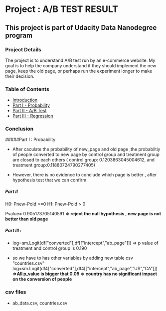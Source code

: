 # Project : A/B TEST RESULT 
This project is part of Udacity Data Nanodegree program 
-------------------------------------------------------
### Project Details
The project is to understand A/B test run by an e-commerce website. My goal is to help the company understand if they should implement the new page, keep the old page, or perhaps run the experiment longer to make their decision.

### Table of Contents
- [Introduction](#intro)
- [Part I - Probability](#probability)
- [Part II - A/B Test](#ab_test)
- [Part III - Regression](#regression)
### Conclusion 

#####Part I : Probability  
- After caculate the probability of new_page and old page ,the probabiltiy of people converted to new page by control group and treatment group are closed to each others ( control group: 0.1203863045004612, and treatment group:0.11880724790277405) 

- However, there is no evidence to conclude which page is better , after hypothesis test that 
we can confirm 

##### Part II
H0: Pnew-Pold <=0
H1: Pnew-Pold > 0

Pvalue= 0.905173705140591
**=> reject the null hypothesis , new page is not better than old page**

##### Part III : 
- log=sm.Logit(df["converted"],df[["intercept","ab_page"]])
=> p value of treatment and control group is 0.190

- so we have to has other variables by adding new table csv "countries.csv"
log=sm.Logit(df4["converted"],df4[["intercept","ab_page","US","CA"]])
**=>All p_value is bigger that 0.05 => country has no significant impact on the conversion of people**


###  csv files
- ab_data.csv, countries.csv 
